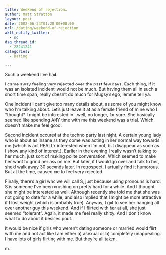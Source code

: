 ```yaml
---
title: Weekend of rejection…
author: Matt Stratton
layout: post
date: 2002-06-24T01:28:00+00:00
url: /dating/weekend-of-rejection
aktt_notify_twitter:
  - no
dsq_thread_id:
  - 28241241
categories:
  - Dating

---
```

Such a weekend I&#8217;ve had.

I came away feeling very rejected over the past few days. Each thing, if it was an isolated incident, would not be much. But having them all in such a short time span, really doesn&#8217;t do much for Mugsy&#8217;s ego, lemme tell ya.

One incident I can&#8217;t give too many details about, as some of you might know who I&#8217;m talking about. Let&#8217;s just leave it at as a female friend of mine who I \*thought\* I might be interested in&#8230;well, no longer, for sure. She basically seemed like spending ANY time with me this weekend was a trial. Which doesn&#8217;t make me feel good.

Second incident occured at the techno party last night. A certain young lady who is about as insane as they come was acting in her normal way towards me (which is act REALLY interested when I&#8217;m not, but disappear as soon as I show any kind of interest.). Earlier in the evening I really wasn&#8217;t talking to her much, just sort of making polite conversation. Which seemed to make her want to grind her ass on me. But later, if I would go over and talk to her, she&#8217;d walk away 30 seconds later. In retrospect, I actually find it humorous. But at the time, caused me to feel very rejected.

Finally, there&#8217;s a girl who we will call S, just because using pronouns is hard. S is someone I&#8217;ve been crushing on pretty hard for a while. And I thought she might be interested as well. Although recently she told me that she was not going to date for a while, and also implied that I might be more attractive if I lost weight (which is probably true). Anyway, I got to see her hanging all over another guy this weekend. And if I flirted with her at all, she just seemed &#8220;tolerant&#8221;. Again, it made me feel really shitty. And I don&#8217;t know what to do about it besides pout.

It would be nice if girls who weren&#8217;t dating someone or married would flirt with me and not act like I am either a) asexual or b) completely unappealing. I have lots of girls flirting with me. But they&#8217;re all taken.

m.